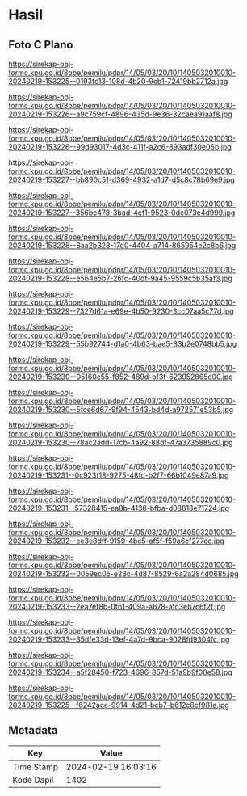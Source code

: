 # Hasil

## Foto C Plano

https://sirekap-obj-formc.kpu.go.id/8bbe/pemilu/pdpr/14/05/03/20/10/1405032010010-20240219-153225--0193fc13-108d-4b20-9cb1-72419bb2712a.jpg

https://sirekap-obj-formc.kpu.go.id/8bbe/pemilu/pdpr/14/05/03/20/10/1405032010010-20240219-153226--a9c759cf-4896-435d-9e36-32caea91aaf8.jpg

https://sirekap-obj-formc.kpu.go.id/8bbe/pemilu/pdpr/14/05/03/20/10/1405032010010-20240219-153226--99d93017-4d3c-411f-a2c6-893adf30e06b.jpg

https://sirekap-obj-formc.kpu.go.id/8bbe/pemilu/pdpr/14/05/03/20/10/1405032010010-20240219-153227--bb890c51-d369-4932-a1d7-d5c8c78b69e9.jpg

https://sirekap-obj-formc.kpu.go.id/8bbe/pemilu/pdpr/14/05/03/20/10/1405032010010-20240219-153227--356bc478-3bad-4ef1-9523-0de073e4d999.jpg

https://sirekap-obj-formc.kpu.go.id/8bbe/pemilu/pdpr/14/05/03/20/10/1405032010010-20240219-153228--8aa2b328-17d0-4404-a714-865954e2c8b6.jpg

https://sirekap-obj-formc.kpu.go.id/8bbe/pemilu/pdpr/14/05/03/20/10/1405032010010-20240219-153228--e564e5b7-26fc-40df-9a45-9559c5b35af3.jpg

https://sirekap-obj-formc.kpu.go.id/8bbe/pemilu/pdpr/14/05/03/20/10/1405032010010-20240219-153229--7327d61a-e69e-4b50-9230-3cc07aa5c77d.jpg

https://sirekap-obj-formc.kpu.go.id/8bbe/pemilu/pdpr/14/05/03/20/10/1405032010010-20240219-153229--55b92744-d1a0-4b63-bae5-83b2e0748bb5.jpg

https://sirekap-obj-formc.kpu.go.id/8bbe/pemilu/pdpr/14/05/03/20/10/1405032010010-20240219-153230--05160c55-f852-489d-bf3f-623952865c00.jpg

https://sirekap-obj-formc.kpu.go.id/8bbe/pemilu/pdpr/14/05/03/20/10/1405032010010-20240219-153230--5fce6d67-9f94-4543-bd4d-a972571e53b5.jpg

https://sirekap-obj-formc.kpu.go.id/8bbe/pemilu/pdpr/14/05/03/20/10/1405032010010-20240219-153230--78ac2add-17cb-4a92-88df-47a3735889c0.jpg

https://sirekap-obj-formc.kpu.go.id/8bbe/pemilu/pdpr/14/05/03/20/10/1405032010010-20240219-153231--0c923f18-9275-48fd-b2f7-66b1049e87a9.jpg

https://sirekap-obj-formc.kpu.go.id/8bbe/pemilu/pdpr/14/05/03/20/10/1405032010010-20240219-153231--57328415-ea8b-4138-bfba-d08818e71724.jpg

https://sirekap-obj-formc.kpu.go.id/8bbe/pemilu/pdpr/14/05/03/20/10/1405032010010-20240219-153232--ee3e8dff-9159-4bc5-af5f-f59a6cf277cc.jpg

https://sirekap-obj-formc.kpu.go.id/8bbe/pemilu/pdpr/14/05/03/20/10/1405032010010-20240219-153232--0059ec05-e23c-4d87-8529-6a2a284d0685.jpg

https://sirekap-obj-formc.kpu.go.id/8bbe/pemilu/pdpr/14/05/03/20/10/1405032010010-20240219-153233--2ea7ef8b-0fb1-409a-a678-afc3eb7c6f2f.jpg

https://sirekap-obj-formc.kpu.go.id/8bbe/pemilu/pdpr/14/05/03/20/10/1405032010010-20240219-153233--35dfe33d-13ef-4a7d-9bca-9028fd9304fc.jpg

https://sirekap-obj-formc.kpu.go.id/8bbe/pemilu/pdpr/14/05/03/20/10/1405032010010-20240219-153234--a5f28450-f723-4696-857d-51a9b9f00e58.jpg

https://sirekap-obj-formc.kpu.go.id/8bbe/pemilu/pdpr/14/05/03/20/10/1405032010010-20240219-153225--f6242ace-9914-4d21-bcb7-b612c8cf981a.jpg


## Metadata

| Key        | Value               |
| ---------- | ------------------- |
| Time Stamp | 2024-02-19 16:03:16 |
| Kode Dapil | 1402                |



